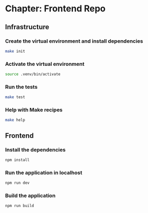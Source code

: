 # Chapter: Frontend Repo

## Infrastructure

### Create the virtual environment and install dependencies

```bash
make init
```

### Activate the virtual environment

```bash
source .venv/bin/activate
```

### Run the tests

```bash
make test
```

### Help with Make recipes

```bash
make help
```

## Frontend

### Install the dependencies

```bash
npm install
```

### Run the application in localhost

```bash
npm run dev
```

### Build the application

```bash
npm run build
```

